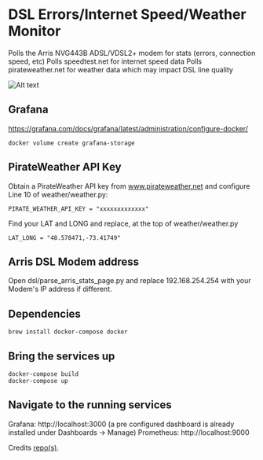 # DSL Errors/Internet Speed/Weather Monitor

Polls the Arris NVG443B ADSL/VDSL2+ modem for stats (errors, connection speed, etc)
Polls speedtest.net for internet speed data
Polls pirateweather.net for weather data which may impact DSL line quality


![Alt text](https://raw.github.com/keithknott26/dsl_internet_monitoring/master/dsl_internet_monitoring_screenshot.png?raw=true "Grafana Screenshot")


## Grafana

https://grafana.com/docs/grafana/latest/administration/configure-docker/

```shell
docker volume create grafana-storage
```

## PirateWeather API Key

Obtain a PirateWeather API key from www.pirateweather.net and configure Line 10 of weather/weather.py:

```PIRATE_WEATHER_API_KEY = "xxxxxxxxxxxxx"```

Find your LAT and LONG and replace, at the top of weather/weather.py

```LAT_LONG = "48.578471,-73.41749"```

## Arris DSL Modem address

Open dsl/parse_arris_stats_page.py and replace 192.168.254.254 with your Modem's IP address if different.

## Dependencies

```brew install docker-compose docker```

## Bring the services up

```
docker-compose build
docker-compose up
```

## Navigate to the running services

Grafana: http://localhost:3000   (a pre configured dashboard is already installed under Dashboards -> Manage)
Prometheus: http://localhost:9000


Credits [repo(s)](https://github.com/ziply-dsl-monitor).



